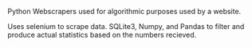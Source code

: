 Python Webscrapers used for algorithmic purposes used by a website. 

Uses selenium to scrape data. SQLite3, Numpy, and Pandas to filter and produce actual statistics based on the numbers recieved. 
